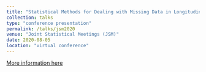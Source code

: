 ```yaml
---
title: "Statistical Methods for Dealing with Missing Data in Longitudinal Studies"
collection: talks
type: "conference presentation"
permalink: /talks/jsm2020
venue: "Joint Statistical Meetings (JSM)"
date: 2020-08-05
location: "virtual conference"
---
```


[More information here](https://ww2.amstat.org/meetings/jsm/2020/onlineprogram/AbstractDetails.cfm?abstractid=313184)
